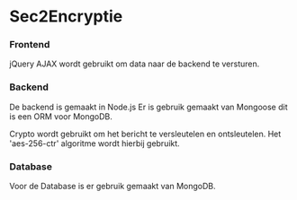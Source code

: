 # Sec2Encryptie

### Frontend
jQuery AJAX wordt gebruikt om data naar de backend te versturen. 

### Backend
De backend is gemaakt in Node.js
Er is gebruik gemaakt van Mongoose dit is een ORM voor MongoDB.

Crypto wordt gebruikt om het bericht te versleutelen en ontsleutelen. Het 'aes-256-ctr' algoritme wordt hierbij gebruikt. 

### Database 
Voor de Database is er gebruik gemaakt van MongoDB.
